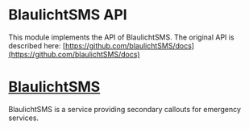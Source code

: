 # BlaulichtSMS API

This module implements the API of BlaulichtSMS. The original API is described here: [https://github.com/blaulichtSMS/docs](https://github.com/blaulichtSMS/docs)

# [BlaulichtSMS](https://blaulichtsms.net/)

BlaulichtSMS is a service providing secondary callouts for emergency services. 
